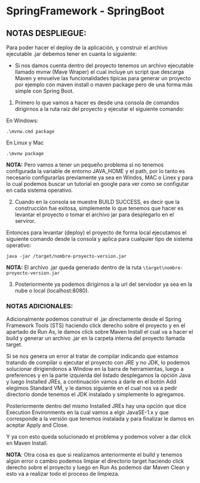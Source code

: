 # SpringFramework - SpringBoot

## NOTAS DESPLIEGUE:

Para poder hacer el deploy de la aplicación, y construir el archivo ejecutable .jar debemos tener en cuanta lo siguiente:

* Si nos damos cuenta dentro del proyecto tenemos un archivo ejecutable llamado mvnw (Mave Wraper) el cual incluye un script que descarga Maven y envuelve las funcionalidades tipicas para generar un proyecto por ejemplo con maven install o maven package pero de una forma más simple con Spring Boot.

1. Primero lo que vamos a hacer es desde una consola de comandos dirigirnos a la ruta raiz del proyecto y ejecutar el siguiente comando:

En Windows:
```
.\mvnw.cmd package
```

En Linux y Mac
```
.\mvnw package
```

**NOTA:** Pero vamos a tener un pequeño problema si no tenemos configurada la variable de entorno JAVA_HOME y el path, por lo tanto es necesario configurarlas previamente ya sea en Windos, MAC o Linex y para lo cual podemos buscar un tutorial en google para ver como se configutar en cada sistema operativo.

2. Cuando en la consola se muestre BUILD SUCCESS, es decir que la construcción fue exitosa, simplemente lo que tenemos que hacer es levantar el proyecto o tomar el archivo jar para desplegarlo en el serviror.

Entonces para levantar (deploy) el proyecto de forma local ejecutamos el siguiente comando desde la consola y aplica para cualquier tipo de sistema operativo:

```
java -jar /target/nombre-proyecto-version.jar
```

**NOTA:** El archivo .jar queda generado dentro de la ruta ```\target\nombre-proyecto-version.jar```

3. Posteriormente ya podemos dirigirnos a la url del serviodor ya sea en la nube o local (localhost:8080).

 ### NOTAS ADICIONALES:

Adicionalmente podemos construir el .jar directamente desde el Spring Framework Tools (STS) haciendo click derecho sobre el proyecto y en el apartado de Run As, le damos click sobre Maven Install el cual va a hacer el build y generar un archivo .jar en la carpeta interna del proyecto llamada target. 

Si se nos genera un error al tratar de compilar indicando que estamos tratando de compilar o ejecutar el proyecto con JRE y no JDK, lo podemos solucionar dirigiendonos a Window en la barra de herramientas, luego a preferences y en la parte izquierda del listado desplegamos la opción Java y luego Installed JREs, a continuación vamos a darle en el botón Add elegimos Standard VM, y le damos siguiente en el cual nos va a pedir directorio donde tenemos el JDK instalado y simplemente lo agregamos.
  
Posteriormente dentro del mismo Installed JREs hay una opción que dice Execution Environments en la cual vamos a elgir JavaSE-1.x y que corresponde a la versión que tenemos instalada y para finalizar le damos en aceptar Apply and Close. 

Y ya con esto queda solucionado el problema y podemos volver a dar click en Maven Install.

**NOTA**: Otra cosa es que si realizamos anteriormente el build y tenemos algún error o cambio podemos limpiar el directorio target haciendo click derecho sobre el proyecto y luego en Run As podemos dar Maven Clean y esto va a realizar todo el proceso de limpieza.
